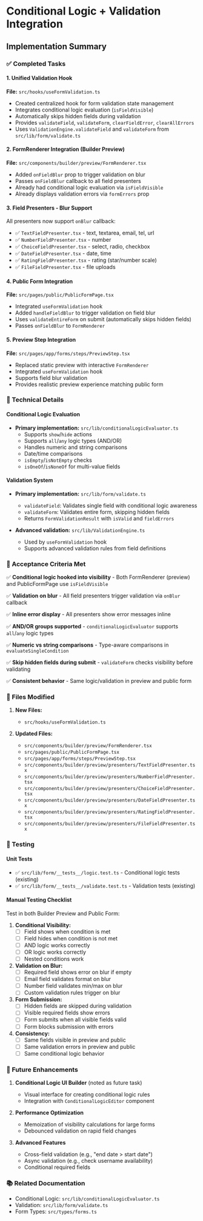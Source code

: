 # Conditional Logic + Validation Integration

## Implementation Summary

### ✅ Completed Tasks

#### 1. Unified Validation Hook
**File:** `src/hooks/useFormValidation.ts`
- Created centralized hook for form validation state management
- Integrates conditional logic evaluation (`isFieldVisible`)
- Automatically skips hidden fields during validation
- Provides `validateField`, `validateForm`, `clearFieldError`, `clearAllErrors`
- Uses `ValidationEngine.validateField` and `validateForm` from `src/lib/form/validate.ts`

#### 2. FormRenderer Integration (Builder Preview)
**File:** `src/components/builder/preview/FormRenderer.tsx`
- Added `onFieldBlur` prop to trigger validation on blur
- Passes `onFieldBlur` callback to all field presenters
- Already had conditional logic evaluation via `isFieldVisible`
- Already displays validation errors via `formErrors` prop

#### 3. Field Presenters - Blur Support
All presenters now support `onBlur` callback:
- ✅ `TextFieldPresenter.tsx` - text, textarea, email, tel, url
- ✅ `NumberFieldPresenter.tsx` - number
- ✅ `ChoiceFieldPresenter.tsx` - select, radio, checkbox
- ✅ `DateFieldPresenter.tsx` - date, time
- ✅ `RatingFieldPresenter.tsx` - rating (star/number scale)
- ✅ `FileFieldPresenter.tsx` - file uploads

#### 4. Public Form Integration
**File:** `src/pages/public/PublicFormPage.tsx`
- Integrated `useFormValidation` hook
- Added `handleFieldBlur` to trigger validation on field blur
- Uses `validateEntireForm` on submit (automatically skips hidden fields)
- Passes `onFieldBlur` to `FormRenderer`

#### 5. Preview Step Integration
**File:** `src/pages/app/forms/steps/PreviewStep.tsx`
- Replaced static preview with interactive `FormRenderer`
- Integrated `useFormValidation` hook
- Supports field blur validation
- Provides realistic preview experience matching public form

### 🔧 Technical Details

#### Conditional Logic Evaluation
- **Primary implementation:** `src/lib/conditionalLogicEvaluator.ts`
  - Supports `show`/`hide` actions
  - Supports `all`/`any` logic types (AND/OR)
  - Handles numeric and string comparisons
  - Date/time comparisons
  - `isEmpty`/`isNotEmpty` checks
  - `isOneOf`/`isNoneOf` for multi-value fields

#### Validation System
- **Primary implementation:** `src/lib/form/validate.ts`
  - `validateField`: Validates single field with conditional logic awareness
  - `validateForm`: Validates entire form, skipping hidden fields
  - Returns `FormValidationResult` with `isValid` and `fieldErrors`

- **Advanced validation:** `src/lib/ValidationEngine.ts`
  - Used by `useFormValidation` hook
  - Supports advanced validation rules from field definitions

### 🎯 Acceptance Criteria Met

✅ **Conditional logic hooked into visibility** - Both FormRenderer (preview) and PublicFormPage use `isFieldVisible`

✅ **Validation on blur** - All field presenters trigger validation via `onBlur` callback

✅ **Inline error display** - All presenters show error messages inline

✅ **AND/OR groups supported** - `conditionalLogicEvaluator` supports `all`/`any` logic types

✅ **Numeric vs string comparisons** - Type-aware comparisons in `evaluateSingleCondition`

✅ **Skip hidden fields during submit** - `validateForm` checks visibility before validating

✅ **Consistent behavior** - Same logic/validation in preview and public form

### 📝 Files Modified

1. **New Files:**
   - `src/hooks/useFormValidation.ts`

2. **Updated Files:**
   - `src/components/builder/preview/FormRenderer.tsx`
   - `src/pages/public/PublicFormPage.tsx`
   - `src/pages/app/forms/steps/PreviewStep.tsx`
   - `src/components/builder/preview/presenters/TextFieldPresenter.tsx`
   - `src/components/builder/preview/presenters/NumberFieldPresenter.tsx`
   - `src/components/builder/preview/presenters/ChoiceFieldPresenter.tsx`
   - `src/components/builder/preview/presenters/DateFieldPresenter.tsx`
   - `src/components/builder/preview/presenters/RatingFieldPresenter.tsx`
   - `src/components/builder/preview/presenters/FileFieldPresenter.tsx`

### 🧪 Testing

#### Unit Tests
- ✅ `src/lib/form/__tests__/logic.test.ts` - Conditional logic tests (existing)
- ✅ `src/lib/form/__tests__/validate.test.ts` - Validation tests (existing)

#### Manual Testing Checklist
Test in both Builder Preview and Public Form:

1. **Conditional Visibility:**
   - [ ] Field shows when condition is met
   - [ ] Field hides when condition is not met
   - [ ] AND logic works correctly
   - [ ] OR logic works correctly
   - [ ] Nested conditions work

2. **Validation on Blur:**
   - [ ] Required field shows error on blur if empty
   - [ ] Email field validates format on blur
   - [ ] Number field validates min/max on blur
   - [ ] Custom validation rules trigger on blur

3. **Form Submission:**
   - [ ] Hidden fields are skipped during validation
   - [ ] Visible required fields show errors
   - [ ] Form submits when all visible fields valid
   - [ ] Form blocks submission with errors

4. **Consistency:**
   - [ ] Same fields visible in preview and public
   - [ ] Same validation errors in preview and public
   - [ ] Same conditional logic behavior

### 🚀 Future Enhancements

1. **Conditional Logic UI Builder** (noted as future task)
   - Visual interface for creating conditional logic rules
   - Integration with `ConditionalLogicEditor` component

2. **Performance Optimization**
   - Memoization of visibility calculations for large forms
   - Debounced validation on rapid field changes

3. **Advanced Features**
   - Cross-field validation (e.g., "end date > start date")
   - Async validation (e.g., check username availability)
   - Conditional required fields

### 📚 Related Documentation

- Conditional Logic: `src/lib/conditionalLogicEvaluator.ts`
- Validation: `src/lib/form/validate.ts`
- Form Types: `src/types/forms.ts`
